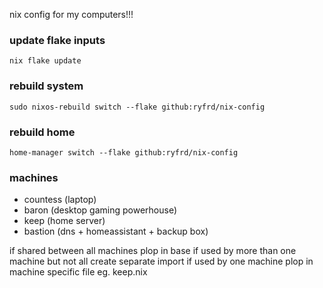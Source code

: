 nix config for my computers!!!

### update flake inputs

`nix flake update`

### rebuild system

`sudo nixos-rebuild switch --flake github:ryfrd/nix-config`

### rebuild home

`home-manager switch --flake github:ryfrd/nix-config`

### machines

- countess (laptop)
- baron (desktop gaming powerhouse)
- keep (home server)
- bastion (dns + homeassistant + backup box)

if shared between all machines plop in base
if used by more than one machine but not all create separate import
if used by one machine plop in machine specific file eg. keep.nix
